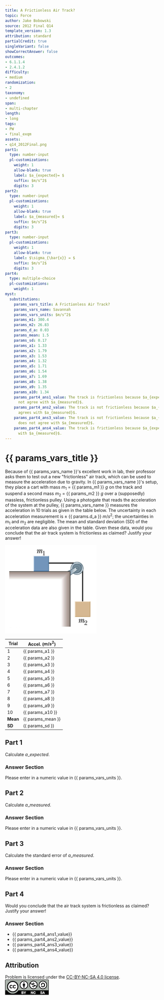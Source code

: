 ```yaml
---
title: A Frictionless Air Track?
topic: Force
author: Jake Bobowski
source: 2012 Final Q14
template_version: 1.3
attribution: standard
partialCredit: true
singleVariant: false
showCorrectAnswer: false
outcomes:
- 6.1.1.4
- 2.4.1.2
difficulty:
- medium
randomization:
- 2
taxonomy:
- undefined
span:
- multi-chapter
length:
- long
tags:
- PW
- final_exqm
assets:
- q14_2012Final.png
part1:
  type: number-input
  pl-customizations:
    weight: 1
    allow-blank: true
    label: $a_{expected}= $
    suffix: $m/s^2$
    digits: 3
part2:
  type: number-input
  pl-customizations:
    weight: 1
    allow-blank: true
    label: $a_{measured}= $
    suffix: $m/s^2$
    digits: 3
part3:
  type: number-input
  pl-customizations:
    weight: 1
    allow-blank: true
    label: $\sigma_{\bar{x}} = $
    suffix: $m/s^2$
    digits: 3
part4:
  type: multiple-choice
  pl-customizations:
    weight: 1
myst:
  substitutions:
    params_vars_title: A Frictionless Air Track?
    params_vars_name: Savannah
    params_vars_units: $m/s^2$
    params_m1: 300.4
    params_m2: 26.83
    params_d_a: 0.03
    params_mean: 1.5
    params_sd: 0.17
    params_a1: 1.33
    params_a2: 1.79
    params_a3: 1.53
    params_a4: 1.32
    params_a5: 1.71
    params_a6: 1.54
    params_a7: 1.69
    params_a8: 1.38
    params_a9: 1.35
    params_a10: 1.34
    params_part4_ans1_value: The track is frictionless because $a_{expected}$ does
      not agree with $a_{measured}$.
    params_part4_ans2_value: The track is not frictionless because $a_{expected}$
      agrees with $a_{measured}$.
    params_part4_ans3_value: The track is not frictionless because $a_{expected}$
      does not agree with $a_{measured}$.
    params_part4_ans4_value: The track is frictionless because $a_{expected}$ agrees
      with $a_{measured}$.
---
```

# {{ params_vars_title }}
Because of {{ params_vars_name }}'s excellent work in lab, their professor asks them to test out a new "frictionless" air track, which can be used to measure the acceleration due to gravity.
In {{ params_vars_name }}'s setup, they place a cart with mass $m_1$ = {{ params_m1 }} $g$ on the track and suspend a second mass $m_2$ = {{ params_m2 }} $g$ over a (supposedly) massless, frictionless pulley.
Using a photogate that reads the acceleration of the system at the pulley, {{ params_vars_name }} measures the acceleration in 10 trials as given in the table below.
The uncertainty in each acceleration measurement is $\pm$ {{ params.d_a }} $m/s^2$; the uncertainties in $m_1$ and $m_2$ are negligible.
The mean and standard deviation (SD) of the acceleration data are also given in the table.
Given these data, would you conclude that the air track system is frictionless as claimed?
Justify your answer!

<img src="q14_2012Final.png" alt="Mass m one sits on a horizontal surface while mass m two is suspended over a pulley. The masses are connected by a string." width=300>

| Trial     | Accel. ($m/s^2$) |
| ----------- | ----------- |
| 1     |  {{ params_a1 }}     |
| 2   |   {{ params_a2 }}      |
| 3     |  {{ params_a3 }}     |
| 4   |   {{ params_a4 }}      |
| 5     |  {{ params_a5 }}     |
| 6   |   {{ params_a6 }}      |
| 7     |  {{ params_a7 }}     |
| 8   |   {{ params_a8 }}      |
| 9     |  {{ params_a9 }}     |
| 10   |   {{ params_a10 }}      |
| **Mean** | {{ params_mean }}      |
| **SD** | {{ params_sd }}      |

## Part 1

Calculate $a\_{expected}$.

### Answer Section

Please enter in a numeric value in {{ params_vars_units }}.

## Part 2

Calculate $a\_{measured}$.

### Answer Section

Please enter in a numeric value in {{ params_vars_units }}.

## Part 3

Calculate the standard error of $a\_{measured}$.

### Answer Section

Please enter in a numeric value in {{ params_vars_units }}.

## Part 4

Would you conclude that the air track system is frictionless as claimed? Justify your answer!

### Answer Section

- {{ params_part4_ans1_value}}
- {{ params_part4_ans2_value}}
- {{ params_part4_ans3_value}}
- {{ params_part4_ans4_value}}

## Attribution

Problem is licensed under the [CC-BY-NC-SA 4.0 license](https://creativecommons.org/licenses/by-nc-sa/4.0/).<br> ![The Creative Commons 4.0 license requiring attribution-BY, non-commercial-NC, and share-alike-SA license.](https://raw.githubusercontent.com/firasm/bits/master/by-nc-sa.png)